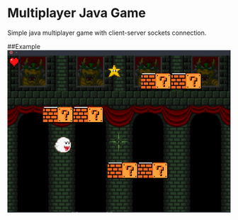 # Multiplayer Java Game

Simple java multiplayer game with client-server sockets connection.  

##Example  
![Exemplo](img/example.png)
